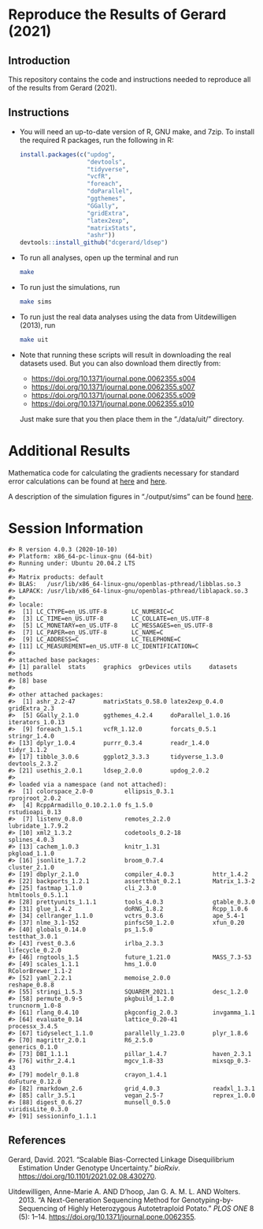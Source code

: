 
<!-- README.md is generated from README.Rmd. Please edit that file -->

# Reproduce the Results of Gerard (2021)

## Introduction

This repository contains the code and instructions needed to reproduce
all of the results from Gerard (2021).

## Instructions

-   You will need an up-to-date version of R, GNU make, and 7zip. To
    install the required R packages, run the following in R:

    ``` r
    install.packages(c("updog", 
                       "devtools", 
                       "tidyverse", 
                       "vcfR",
                       "foreach",
                       "doParallel", 
                       "ggthemes", 
                       "GGally",
                       "gridExtra",
                       "latex2exp",
                       "matrixStats",
                       "ashr"))
    devtools::install_github("dcgerard/ldsep")
    ```

-   To run all analyses, open up the terminal and run

    ``` bash
    make
    ```

-   To run just the simulations, run

    ``` bash
    make sims
    ```

-   To run just the real data analyses using the data from
    Uitdewilligen (2013), run

    ``` bash
    make uit
    ```

-   Note that running these scripts will result in downloading the real
    datasets used. But you can also download them directly from:

    -   <https://doi.org/10.1371/journal.pone.0062355.s004>
    -   <https://doi.org/10.1371/journal.pone.0062355.s007>
    -   <https://doi.org/10.1371/journal.pone.0062355.s009>
    -   <https://doi.org/10.1371/journal.pone.0062355.s010>

    Just make sure that you then place them in the “./data/uit/”
    directory.

# Additional Results

Mathematica code for calculating the gradients necessary for standard
error calculations can be found at [here](./code/gradients.nb) and
[here](./code/gradients.md).

A description of the simulation figures in “./output/sims” can be found
[here](./output/sims/README.md).

# Session Information

    #> R version 4.0.3 (2020-10-10)
    #> Platform: x86_64-pc-linux-gnu (64-bit)
    #> Running under: Ubuntu 20.04.2 LTS
    #> 
    #> Matrix products: default
    #> BLAS:   /usr/lib/x86_64-linux-gnu/openblas-pthread/libblas.so.3
    #> LAPACK: /usr/lib/x86_64-linux-gnu/openblas-pthread/liblapack.so.3
    #> 
    #> locale:
    #>  [1] LC_CTYPE=en_US.UTF-8       LC_NUMERIC=C              
    #>  [3] LC_TIME=en_US.UTF-8        LC_COLLATE=en_US.UTF-8    
    #>  [5] LC_MONETARY=en_US.UTF-8    LC_MESSAGES=en_US.UTF-8   
    #>  [7] LC_PAPER=en_US.UTF-8       LC_NAME=C                 
    #>  [9] LC_ADDRESS=C               LC_TELEPHONE=C            
    #> [11] LC_MEASUREMENT=en_US.UTF-8 LC_IDENTIFICATION=C       
    #> 
    #> attached base packages:
    #> [1] parallel  stats     graphics  grDevices utils     datasets  methods  
    #> [8] base     
    #> 
    #> other attached packages:
    #>  [1] ashr_2.2-47        matrixStats_0.58.0 latex2exp_0.4.0    gridExtra_2.3     
    #>  [5] GGally_2.1.0       ggthemes_4.2.4     doParallel_1.0.16  iterators_1.0.13  
    #>  [9] foreach_1.5.1      vcfR_1.12.0        forcats_0.5.1      stringr_1.4.0     
    #> [13] dplyr_1.0.4        purrr_0.3.4        readr_1.4.0        tidyr_1.1.2       
    #> [17] tibble_3.0.6       ggplot2_3.3.3      tidyverse_1.3.0    devtools_2.3.2    
    #> [21] usethis_2.0.1      ldsep_2.0.0        updog_2.0.2       
    #> 
    #> loaded via a namespace (and not attached):
    #>  [1] colorspace_2.0-0         ellipsis_0.3.1           rprojroot_2.0.2         
    #>  [4] RcppArmadillo_0.10.2.1.0 fs_1.5.0                 rstudioapi_0.13         
    #>  [7] listenv_0.8.0            remotes_2.2.0            lubridate_1.7.9.2       
    #> [10] xml2_1.3.2               codetools_0.2-18         splines_4.0.3           
    #> [13] cachem_1.0.3             knitr_1.31               pkgload_1.1.0           
    #> [16] jsonlite_1.7.2           broom_0.7.4              cluster_2.1.0           
    #> [19] dbplyr_2.1.0             compiler_4.0.3           httr_1.4.2              
    #> [22] backports_1.2.1          assertthat_0.2.1         Matrix_1.3-2            
    #> [25] fastmap_1.1.0            cli_2.3.0                htmltools_0.5.1.1       
    #> [28] prettyunits_1.1.1        tools_4.0.3              gtable_0.3.0            
    #> [31] glue_1.4.2               doRNG_1.8.2              Rcpp_1.0.6              
    #> [34] cellranger_1.1.0         vctrs_0.3.6              ape_5.4-1               
    #> [37] nlme_3.1-152             pinfsc50_1.2.0           xfun_0.20               
    #> [40] globals_0.14.0           ps_1.5.0                 testthat_3.0.1          
    #> [43] rvest_0.3.6              irlba_2.3.3              lifecycle_0.2.0         
    #> [46] rngtools_1.5             future_1.21.0            MASS_7.3-53             
    #> [49] scales_1.1.1             hms_1.0.0                RColorBrewer_1.1-2      
    #> [52] yaml_2.2.1               memoise_2.0.0            reshape_0.8.8           
    #> [55] stringi_1.5.3            SQUAREM_2021.1           desc_1.2.0              
    #> [58] permute_0.9-5            pkgbuild_1.2.0           truncnorm_1.0-8         
    #> [61] rlang_0.4.10             pkgconfig_2.0.3          invgamma_1.1            
    #> [64] evaluate_0.14            lattice_0.20-41          processx_3.4.5          
    #> [67] tidyselect_1.1.0         parallelly_1.23.0        plyr_1.8.6              
    #> [70] magrittr_2.0.1           R6_2.5.0                 generics_0.1.0          
    #> [73] DBI_1.1.1                pillar_1.4.7             haven_2.3.1             
    #> [76] withr_2.4.1              mgcv_1.8-33              mixsqp_0.3-43           
    #> [79] modelr_0.1.8             crayon_1.4.1             doFuture_0.12.0         
    #> [82] rmarkdown_2.6            grid_4.0.3               readxl_1.3.1            
    #> [85] callr_3.5.1              vegan_2.5-7              reprex_1.0.0            
    #> [88] digest_0.6.27            munsell_0.5.0            viridisLite_0.3.0       
    #> [91] sessioninfo_1.1.1

## References

<div id="refs" class="references csl-bib-body hanging-indent">

<div id="ref-gerard2021fast" class="csl-entry">

Gerard, David. 2021. “Scalable Bias-Corrected Linkage Disequilibrium
Estimation Under Genotype Uncertainty.” *bioRxiv*.
<https://doi.org/10.1101/2021.02.08.430270>.

</div>

<div id="ref-uitdewilligen2013next" class="csl-entry">

Uitdewilligen, Anne-Marie A. AND D’hoop, Jan G. A. M. L. AND Wolters.
2013. “A Next-Generation Sequencing Method for Genotyping-by-Sequencing
of Highly Heterozygous Autotetraploid Potato.” *PLOS ONE* 8 (5): 1–14.
<https://doi.org/10.1371/journal.pone.0062355>.

</div>

</div>
